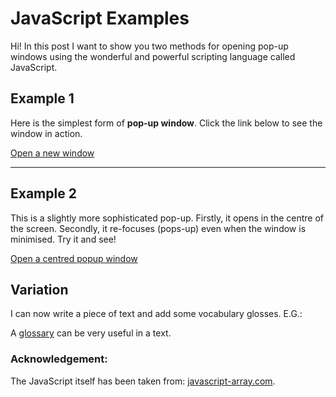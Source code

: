# JavaScript Examples

<p>Hi! In this post I want to show you two methods for opening pop-up windows using the wonderful and powerful scripting language called JavaScript.</p>

## Example 1

<p>Here is the simplest form of <b>pop-up window</b>. Click the link below to see the window in action.</p>
<a href="javascript:void(0)" onclick="window.open('http://www.webdevelopersnotes.com/tutorials/javascript/creating_opening_new_window_pop_ups_javascript.php3','welcome','width=500,height=200,scrollbars=1')">Open a new window</a><br>
<hr>

## Example 2
<p>This is a slightly more sophisticated pop-up. Firstly, it opens in the centre of the screen. Secondly, it re-focuses (pops-up) even when the window is minimised. Try it and see!</p>

<script type="text/javascript">
<!-- 
function popup_special(url)
{
var width  = 500; var height = 200; 
var left   = (screen.width  - width)/2; var top    = (screen.height - height)/2; 
var params = 'width='+width+', height='+height; params += ', top='+top+', left='+left; 
params += ', directories=no'; params += ', location=no'; params += ', menubar=no'; 
params += ', resizable=no'; params += ', scrollbars=no'; params += ', status=no'; 
params += ', toolbar=no';
newwin=window.open(url,'windowname5', params); 
if (window.focus) {newwin.focus()} return false;
}// 
-->
</script>
<p>
<a href="javascript: void(0)" onclick="popup_special('http://en.wikipedia.org/wiki/JavaScript')">Open a centred popup window</a><br>
</p>

## Variation
<p>I can now write a piece of text and add some vocabulary glosses. E.G.:</p> 
<p>A <a href="javascript: void(0)" onclick="popup_special('http://wordnetweb.princeton.edu/perl/webwn?s=glossary')">glossary</a> can be very useful in a text.</p>

### Acknowledgement:
<p>The JavaScript itself has been taken from: <a href="http://javascript-array.com/scripts/window_open/" target="_blank" ,="">javascript-array.com</a>.</p>
